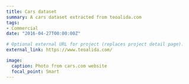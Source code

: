 ```yaml
---
title: Cars dataset
summary: A cars dataset extracted from teoalida.com
tags:
- Commercial
date: "2016-04-27T00:00:00Z"

# Optional external URL for project (replaces project detail page).
external_link: https://www.teoalida.com/

image:
  caption: Photo from cars.com website
  focal_point: Smart
---
```


